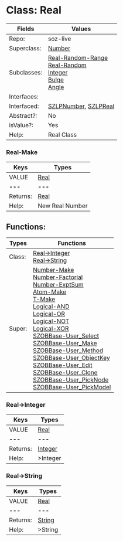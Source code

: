 
# Class:	Real

| Fields | Values |
| --------- | --------- |
| Repo: | soz-live |
| Superclass: | [Number](Number.html) |
| Subclasses: | [Real-Random-Range](Real-Random-Range.html) <br> [Real-Random](Real-Random.html) <br> [Integer](Integer.html) <br> [Bulge](Bulge.html) <br> [Angle](Angle.html) |
| Interfaces: |  |
| Interfaced: | [SZLPNumber](SZLPNumber.html), [SZLPReal](SZLPReal.html) |
| Abstract?: | No |
| isValue?: | Yes |
| Help: | Real Class |

### Real-Make

| Keys | Types |
| --------- | --------- |
| VALUE | [Real](Real.html) |
| **---** | **---** |
| Returns: | [Real](Real.html) |
| Help: | New Real Number |


## Functions:

| Types | Functions |
| --------- | --------- |
| Class: | [Real->Integer](#Real->Integer) <br> [Real->String](#Real->String) |
| Super: | [Number-Make](Number.html) <br> [Number-Factorial](Number.html) <br> [Number-ExptSum](Number.html) <br> [Atom-Make](Atom.html) <br> [T-Make](T.html) <br> [Logical-AND](Logical.html) <br> [Logical-OR](Logical.html) <br> [Logical-NOT](Logical.html) <br> [Logical-XOR](Logical.html) <br> [SZOBBase-User_Select](SZOBBase.html) <br> [SZOBBase-User_Make](SZOBBase.html) <br> [SZOBBase-User_Method](SZOBBase.html) <br> [SZOBBase-User_ObjectKey](SZOBBase.html) <br> [SZOBBase-User_Edit](SZOBBase.html) <br> [SZOBBase-User_Clone](SZOBBase.html) <br> [SZOBBase-User_PickNode](SZOBBase.html) <br> [SZOBBase-User_PickModel](SZOBBase.html) |


### Real->Integer

| Keys | Types |
| --------- | --------- |
| VALUE | [Real](Real.html) |
| **---** | **---** |
| Returns: | [Integer](Integer.html) |
| Help: | >Integer |

### Real->String

| Keys | Types |
| --------- | --------- |
| VALUE | [Real](Real.html) |
| **---** | **---** |
| Returns: | [String](String.html) |
| Help: | >String |

